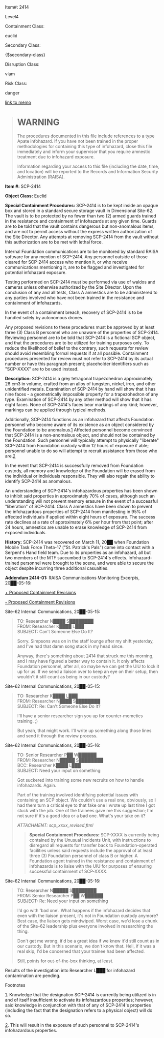 Item#: 2414

Level4

Containment Class:

euclid

Secondary Class:

{$secondary-class}

Disruption Class:

vlam

Risk Class:

danger

[link to memo](http://www.scp-wiki.net/classification-committee-memo)  

> WARNING
> =======
> 
> The procedures documented in this file include references to a type Apate infohazard. If you have not been trained in the proper methodologies for containing this type of infohazard, close this file immediately and inform your supervisor that you require amnestic treatment due to infohazard exposure.  
>   
> Information regarding your access to this file (including the date, time, and location) will be reported to the Records and Information Security Administration (RAISA).

  
  
  
**Item #:** SCP-2414

**Object Class:** Euclid

**Special Containment Procedures:** SCP-2414 is to be kept inside an opaque box and stored in a standard secure storage vault in Dimensional Site-62. The vault is to be protected by no fewer than two (2) armed guards trained in the resistance and containment of infohazards at any given time. Guards are to be told that the vault contains dangerous but non-anomalous items, and are not to permit access without the express written authorization of the Site Director. Any attempts at removing SCP-2414 from the vault without this authorization are to be met with lethal force.

Internal Foundation communications are to be monitored by standard RAISA software for any mention of SCP-2414. Any personnel outside of those cleared for SCP-2414 access who mention it, or who receive communications mentioning it, are to be flagged and investigated for potential infohazard exposure.

Testing performed on SCP-2414 must be performed via use of waldos and cameras unless otherwise authorized by the Site Director. Upon the conclusion of any and all tests, Class A amnestics are to be administered to any parties involved who have not been trained in the resistance and containment of infohazards.

In the event of a containment breach, recovery of SCP-2414 is to be handled solely by autonomous drones.

Any proposed revisions to these procedures must be approved by at least three (3) Class B personnel who are unaware of the properties of SCP-2414. Reviewing personnel are to be told that SCP-2414 is a fictional SCP object, and that the procedures are to be utilized for training purposes only. To reduce the likelihood of belief to the contrary, such requests for review should avoid resembling formal requests if at all possible. Containment procedures presented for review must not refer to SCP-2414 by its actual number or have this paragraph present; placeholder identifiers such as "SCP-XXXX" are to be used instead.

**Description:** SCP-2414 is a grey tetragonal trapezohedron approximately 26 cm3 in volume, crafted from an alloy of tungsten, nickel, iron, and other unidentified metals. Examination of SCP-2414 by hand will show that it has nine faces - a geometrically impossible property for a trapezohedron of any type. Examination of SCP-2414 by any other method will show that it has eight faces. None of SCP-2414's faces bear markings of any kind; however, markings can be applied through typical methods.

Additionally, SCP-2414 functions as an infohazard that affects Foundation personnel who become aware of its existence as an object considered by the Foundation to be anomalous.[1](javascript:;) Affected personnel become convinced that SCP-2414 is a non-anomalous object, and should not be contained by the Foundation. Such personnel will typically attempt to physically "liberate" SCP-2414 from Foundation custody within 12 hours of exposure if able; personnel unable to do so will attempt to recruit assistance from those who are.[2](javascript:;)

In the event that SCP-2414 is successfully removed from Foundation custody, all memory and knowledge of the Foundation will be erased from the individual or individuals responsible. They will also regain the ability to identify SCP-2414 as anomalous.

An understanding of SCP-2414's infohazardous properties has been shown to inhibit said properties in approximately 70% of cases, although such an understanding will not prevent memory erasure in the event of a successful "liberation" of SCP-2414. Class A amnestics have been shown to prevent the infohazardous properties of SCP-2414 from manifesting in 95% of affected individuals if applied within eight hours of exposure. The success rate declines at a rate of approximately 6% per hour from that point; after 24 hours, amnestics are unable to erase knowledge of SCP-2414 from exposed individuals.

**History:** SCP-2414 was recovered on March 11, 20██ when Foundation Mobile Task Force Theta-17 ("St. Patrick's Pals") came into contact with a Serpent's Hand field team. Due to its properties as an infohazard, all but two members of the MTF succumbed to SCP-2414's effects. Infohazard-trained personnel were brought to the scene, and were able to secure the object despite incurring three additional casualties.

**Addendum 2414-01:** RAISA Communications Monitoring Excerpts, 20██-05-16:

[+ Proposed Containment Revisions](javascript:;)

[\- Proposed Containment Revisions](javascript:;)

Site-62 Internal Communications, 20██-05-15:

> TO: Researcher N████ S████████  
> FROM: Researcher K████ L███  
> SUBJECT: Can't Someone Else Do It?
> 
> Sorry. Simpsons was on in the staff lounge after my shift yesterday, and I've had that damn song stuck in my head since.
> 
> Anyway, there's something about 2414 that struck me this morning, and I may have figured a better way to contain it. It only affects Foundation personnel, after all, so maybe we can get the UIU to lock it up for us. If we send a liaison over to keep an eye on their setup, then wouldn't it still count as being in our custody?

Site-62 Internal Communications, 20██-05-15:

> TO: Researcher K████ L███  
> FROM: Researcher N████ S████████  
> SUBJECT: Re: Can't Someone Else Do It?
> 
> I'll have a senior researcher sign you up for counter-memetics training. ;)
> 
> But yeah, that might work. I'll write up something along those lines and send it through the review process.

Site-62 Internal Communications, 20██-05-16:

> TO: Senior Researcher P██ W██████  
> FROM: Researcher N█████ S████████  
> BCC: Researcher K████ L███  
> SUBJECT: Need your input on something
> 
> Got suckered into training some new recruits on how to handle infohazards. Again.
> 
> Part of the training involved identifying potential issues with containing an SCP object. We couldn't use a real one, obviously, so I had them turn a critical eye to that fake one I wrote up last time I got stuck with the job. One of the trainees gave me this suggestion; I'm not sure if it's a good idea or a bad one. What's your take on it?
> 
> _ATTACHMENT: scp\_xxxx\_revised.ftml_
> 
> > **Special Containment Procedures:** SCP-XXXX is currently being contained by the Unusual Incidents Unit, with instructions to disregard all requests for transfer back to Foundation-operated facilities unless said requests include the approval of at least three (3) Foundation personnel of class B or higher. A Foundation agent trained in the resistance and containment of infohazards is to liaise with the UIU for purposes of ensuring successful containment of SCP-XXXX.

Site-62 Internal Communications, 20██-05-16:

> TO: Researcher N█████ S████████  
> FROM: Senior Researcher P██ W██████  
> SUBJECT: Re: Need your input on something
> 
> I'd go with 'bad one'. What happens if the infohazard decides that even with the liaison present, it's not in Foundation custody anymore? Best case, the liaison gets mindwiped. Worst case, we'd lose a chunk of the Site-62 leadership plus everyone involved in researching the thing.
> 
> Don't get me wrong, it'd be a great idea if we knew it'd still count as in our custody. But in this scenario, we don't know that. Hell, if it was a real skip, I'd be concerned that your trainee had been affected.
> 
> Still, points for out-of-the-box thinking, at least.

Results of the investigation into Researcher L███ for infohazard contamination are pending.

Footnotes

[1](javascript:;). Knowledge that the designation SCP-2414 is currently being utilized is in and of itself insufficient to activate its infohazardous properties; however, said knowledge in conjunction with that of any of SCP-2414's properties (including the fact that the designation refers to a physical object) will do so.

[2](javascript:;). This will result in the exposure of such personnel to SCP-2414's infohazardous properties.